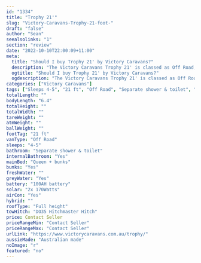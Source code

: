 ```yaml
---
id: "1334"
title: "Trophy 21'"
slug: "Victory-Caravans-Trophy-21-foot-"
draft: "false"
author: "Sean"
seealsolinks: "1"
section: "review"
date: "2022-10-10T22:00:09+11:00"
meta:
  title: "Should I buy Trophy 21' by Victory Caravans?"
  description: "The Victory Caravans Trophy 21' is classed as Off Road, and sleeps 4-5 people. It is Australian made and comes in at 21 ft. It generally has Separate shower & toilet."
  ogtitle: "Should I buy Trophy 21' by Victory Caravans?"
  ogdescription: "The Victory Caravans Trophy 21' is classed as Off Road, and sleeps 4-5 people. It is Australian made and comes in at 21 ft. It generally has Separate shower & toilet."
categories: ["Victory Caravans"]
tags: ["Sleeps 4-5", "21 ft", "Off Road", "Separate shower & toilet", "Full height", "Price Unknown", "Australian made"]
totalLength: ""
bodyLength: "6.4"
totalHeight: ""
totalWidth: ""
tareWeight: ""
atmWeight: ""
ballWeight: ""
footTag: "21 ft"
vanType: "Off Road"
sleeps: "4-5"
bathroom: "Separate shower & toilet"
internalBathroom: "Yes"
mainBed: "Queen + bunks"
bunks: "Yes"
freshWater: ""
greyWater: "Yes"
battery: "100AH battery"
solar: "2x 170Watts"
airCon: "Yes"
hybrid: ""
roofType: "Full height"
towHitch: "DO35 Hitchmaster Hitch"
price: Contact Seller
priceRangeMin: "Contact Seller"
priceRangeMax: "Contact Seller"
urlLink: "https://www.victorycaravans.com.au/trophy/"
aussieMade: "Australian made"
noImage: "r"
featured: "no"
---
```

